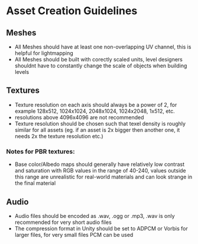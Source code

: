 # Asset Creation Guidelines

## Meshes
- All Meshes should have at least one non-overlapping UV channel, this is helpful for lightmapping
- All Meshes should be built with corectly scaled units, level designers shouldnt have to constantly change the scale of objects when building levels

## Textures
- Texture resolution on each axis should always be a power of 2, for example 128x512, 1024x1024, 2048x1024, 1024x2048, 1x512, etc.
- resolutions above 4096x4096 are not recommended
- Texture resolution should be chosen such that texel density is roughly similar for all assets (eg. if an asset is 2x bigger then another one, it needs 2x the texture resolution etc.)

### Notes for PBR textures:
- Base color/Albedo maps should generally have relatively low contrast and saturation with RGB values in the range of 40-240, values outside this range are unrealistic for real-world materials and can look strange in the final material

## Audio
- Audio files should be encoded as .wav, .ogg or .mp3, .wav is only recommended for very short audio files
- The compression format in Unity should be set to ADPCM or Vorbis for larger files, for very small files PCM can be used

